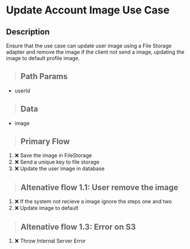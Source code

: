 # Update Account Image Use Case

## Description

Ensure that the use case can update user image using a File
Storage adapter and remove the image if the client not send a image, updating the image to default profile image.

> ## Path Params

- userId

> ## Data

- image

> ## Primary Flow

1. ❌ Save the image in FileStorage
2. ❌ Send a unique key to file storage
3. ❌ Update the user image in database

> ## Altenative flow 1.1: User remove the image

1. ❌ If the system not recieve a image ignore the steps one and two
2. ❌ Update image to default

> ## Altenative flow 1.3: Error on S3

1. ❌ Throw Internal Server Error

